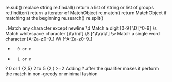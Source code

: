 re.sub()         replace string
re.findall()     return a list of string or list of groups
re.finditer()    return a iterator of MatchObject
re.match()       return MatchObject if matching at the beginning
re.search()
re.split()


.       Match any character except newline
\d      Match a digit [0-9]
\D      [^0-9]
\s      Match whitespace character [\t\r\n\f]
\S      [^\t\r\n\f]
\w      Match a single word character [A-Za-z0-9_]
\W      [^A-Za-z0-9_]


*       0 or n
+       1 or n
?       0 or 1
{2,5}   2 to 5
{2,}    >=2
Adding ? after the qualifier makes it perform the match in non-greedy or minimal fashion
